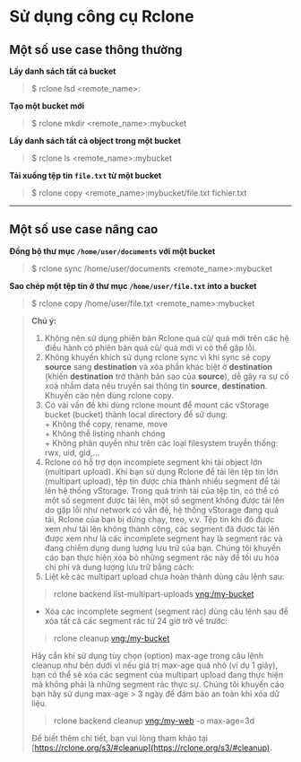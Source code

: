 # Sử dụng công cụ Rclone

## Một số use case thông thường 

**Lấy danh sách tất cả bucket**

> $ rclone lsd \<remote\_name>:

**Tạo một bucket mới**

> $ rclone mkdir \<remote\_name>:mybucket

**Lấy danh sách tất cả object trong một bucket**

> $ rclone ls \<remote\_name>:mybucket

**Tải xuống tệp tin `file.txt` từ một bucket**

> $ rclone copy \<remote\_name>:mybucket/file.txt fichier.txt

***

## Một số use case nâng cao 

**Đồng bộ thư mục `/home/user/documents` với một bucket**

> $ rclone sync /home/user/documents \<remote\_name>:mybucket

**Sao chép một tệp tin ở thư mục `/home/user/file.txt` into a bucket**

> $ rclone copy /home/user/file.txt \<remote\_name>:mybucket

> **Chú ý:** 
>
> 1. Không nên sử dụng phiên bản Rclone quá cũ/ quá mới trên các hệ điều hành có phiên bản quá cũ/ quá mới vì có thể gặp lỗi.
> 2. Không khuyến khích sử dụng rclone sync vì khi sync sẽ copy **source** sang **destination** và xóa phần khác biệt ở **destination** (khiến **destination** trở thành bản sao của **source**), dễ gây ra sự cố xoá nhầm data nếu truyền sai thông tin **source**, **destination**. Khuyến cáo nên dùng rclone copy.
> 3.  Có vài vấn đề khi dùng rclone mount để mount các vStorage bucket (bucket) thành local directory để sử dụng:\
>    \+ Không thể copy, rename, move\
>    \+ Không thể listing nhanh chóng\
>    \+ Không phân quyền như trên các loại filesystem truyền thống: rwx, uid, gid,...
> 4. Rclone có hỗ trợ dọn incomplete segment khi tải object lớn (multipart upload). Khi bạn sử dụng Rclone để tải lên tệp tin lớn (multipart upload), tệp tin được chia thành nhiều segment để tải lên hệ thống vStorage. Trong quá trình tải của tệp tin, có thể có một số segment được tải lên, một số segment không được tải lên do gặp lỗi như network có vấn đề, hệ thống vStorage đang quá tải, Rclone của bạn bị dừng chạy, treo, v.v. Tệp tin khi đó được xem như tải lên không thành công, các segment đã được tải lên được xem như là các incomplete segment hay là segment rác và đang chiếm dụng dung lượng lưu trữ của bạn. Chúng tôi khuyến cáo bạn thực hiện xóa bỏ những segment rác này để tối ưu hóa chi phí và dung lượng lưu trữ bằng cách:
> 5. Liệt kê các multipart upload chưa hoàn thành dùng câu lệnh sau:
>
> > rclone  backend list-multipart-uploads [vng:/my-bucket](http://vng/my-bucket)
>
> * Xóa các incomplete segment (segment rác) dùng câu lệnh sau để xóa tất cả các segment rác từ 24 giờ trở về trước:
>
> > rclone cleanup [vng:/my-bucket](http://vng/my-bucket)
>
> Hãy cẩn khi sử dụng tùy chọn (option) max-age trong câu lệnh cleanup như bên dưới vì nếu giá trị max-age quá nhỏ (ví dụ 1 giây), bạn có thể sẽ xóa các segment của multipart upload đang thực hiện mà không phải là những segment rác thực sự. Chúng tôi khuyến cáo bạn hãy sử dụng max-age > 3 ngày để đảm bảo an toàn khi xóa dữ liệu.
>
> > rclone backend cleanup [vng:/my-web](http://vng/my-web) -o max-age=3d
>
> Để biết thêm chi tiết, bạn vui lòng tham khảo tại [https://rclone.org/s3/#cleanup](https://rclone.org/s3/#cleanup).
